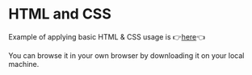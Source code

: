 # HTML and CSS
Example of applying basic HTML & CSS usage is :point_right:[here](https://github.com/Bainoff/html_and_css/blob/main/recipe.html):point_left:

You can browse it in your own browser by downloading it on your local machine.
